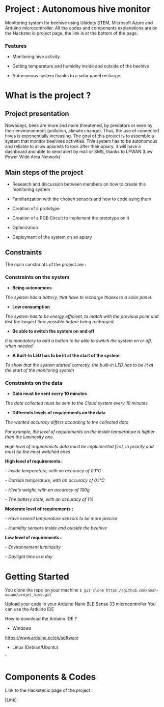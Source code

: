 # Project : Autonomous hive monitor
Monitoring system for beehive using Ubidots STEM, Microsoft Azure and Arduino microcontroller.
All the codes and components explanations are on the Hackster.io project page, the link is at the bottom of the page.

### Features
- Monitoring hive activity

- Getting temperature and humidity inside and outside of the beehive

- Autonomous system thanks to a solar panel recharge



# What is the project ?
## Project presentation
Nowadays, bees are more and more threatened, by predators or even by their environnement (pollution, climate change).
Thus, the use of connected hives is exponentially increasing.
The goal of this project is to assemble a system that monitor beehives activities.
This system has to be autonomous and reliable to allow apiarists to look after their apiary.
It will have a dashboard and able to send alert by mail or SMS, thanks to LPWAN (Low Power Wide Area Network)

## Main steps of the project

- Research and discussion between members on how to create this monitoring system

- Familiarization with the chosen sensors and how to code using them

- Creation of a prototype

- Creation of a PCB Circuit to implement the prototype on it

- Optimization 

- Deployment of the system on an apiary


## Constraints
The main constraints of the project are :
### Constraints on the system

- **Being autonomous**

*The system has a battery, that have to recharge thanks to a solar panel.*

- **Low consumption**

*The system has to be energy efficient, to match with the previous point and last the longest time possible before being recharged.*

- **Be able to switch the system on and off**

*It is mandatory to add a button to be able to switch the system on or off, when needed*

- **A Built-In LED has to be lit at the start of the system**

*To show that the system started correctly, the built-in LED has to be lit at the start of the monitoring system*

### Constraints on the data

- **Data must be sent every 10 minutes**

*The data collected must be sent to the Cloud system every 10 minutes*

- **Differents levels of requirements on the data**

*The wanted accuracy differs according to the collected data*

*For example, the level of requirements on the inside temperature is higher than the luminosity one.*

*High level of requirements data must be implemented first, in priority and must be the most watched ones*

**High level of requirements :**

*- Inside temperature, with an accuracy of 0.1°C*

*- Outside temperature, with an accuracy of 0.1°C*

*- Hive's weight, with an accuracy of 100g*

*- The battery state, with an accuracy of 1%*


**Moderate level of requirements :**

*- Have several temperature sensors to be more precise*

*- Humidity sensors inside and outside the beehive*


**Low level of requirements :**

*- Environnement luminosity*

*- Daylight time in a day*


# Getting Started

You clone the repo on your machine
`$ git clone https://github.com/noah-maupu/projet_hive.git`

Upload your code in your Arduino Nano BLE Sense 33 microcontroller
You can use the Arduino IDE

How to download the Arduino IDE ?
- Windows

https://www.arduino.cc/en/software

- Linux (Debian/Ubuntu)

'


# Components & Codes
Link to the Hackster.io page of the project :

[Link]



